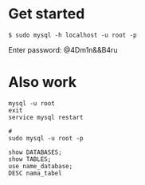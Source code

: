 # Get started
```
$ sudo mysql -h localhost -u root -p
```
Enter password: @4Dm1n&&B4ru

# Also work
```
mysql -u root
exit
service mysql restart

# 
sudo mysql -u root -p
```

```
show DATABASES;
show TABLES;
use name_database;
DESC nama_tabel
```

